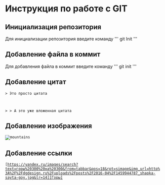 # Инструкция по работе с GIT
## Инициализация репозитория


Для инициализации репозитория введите команду
'''
    git Init
'''

## Добавление файла в коммит

Для добавления файла в коммит введите команду
'''
    git init
'''
## Добавление цитат

<code>&gt; Это просто цитата

&gt; &gt; А это уже вложенная цитата
</code>


## Добавление изображения


<code>![mountains](geek-tutorial\montains "Пейзаж с горами")
</code>

## Добавление ссылки

<code>[https://yandex.ru/images/search?text=горы%20300%20на%20300&from=tabbar&pos=18&rpt=simage&img_url=http%3A%2F%2Fdgdesign.ru%2Fuploads%2Fposts%2F2016-04%2F1459944787_shapka-sayta-goy.jpg&lr=14][Горы]
</code>

